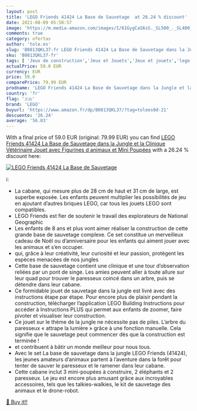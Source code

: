 ```yaml
---
layout: post
title: 'LEGO Friends 41424 La Base de Sauvetage  at 26.24 % discount'
date: 2021-08-09 05:50:57
image: 'https://m.media-amazon.com/images/I/61GygCaS6sS._SL500_._SL400_.jpg'
comments: true
category: ofertas
author: 'tole.es'
slug: 'B0813QKL37-fr LEGO Friends 41424 La Base de Sauvetage dans la Jungle et...'
sku: 'B0813QKL37-fr'
tags: [ 'Jeux de construction','Jeux et Jouets','Jeux et jouets','lego', ]
actualPrice: 59.0 EUR
currency: EUR
price: 59.0
comparePrice: 79.99 EUR
prodname: 'LEGO Friends 41424 La Base de Sauvetage dans la Jungle et la Clinique Vétérinaire  Jouet avec Figurines d animaux et Mini Poupées'
country: 'fr'
flag: '🇫🇷'
brand: 'LEGO'
buyurl: 'https://www.amazon.fr/dp/B0813QKL37/?tag=tolees0d-21'
descuento: '26.24'
average: '56.83'
---
```


With a final price of 59.0 EUR (original: 79.99 EUR) you can find [LEGO Friends 41424 La Base de Sauvetage dans la Jungle et la Clinique Vétérinaire  Jouet avec Figurines d animaux et Mini Poupées](https://www.amazon.fr/dp/B0813QKL37/?tag=tolees0d-21) with a  26.24 % discount here:

[![LEGO Friends 41424 La Base de Sauvetage ](https://m.media-amazon.com/images/I/61GygCaS6sS._SL500_._SL400_.jpg)](https://www.amazon.fr/dp/B0813QKL37/?tag=tolees0d-21)

ℹ️:

- La cabane, qui mesure plus de 28 cm de haut et 31 cm de large, est superbe exposée. Les enfants peuvent multiplier les possibilités de jeu en ajoutant d’autres briques LEGO, car tous les jouets LEGO sont compatibles.
- LEGO Friends est fier de soutenir le travail des explorateurs de National Geographic
- Les enfants de 8 ans et plus vont aimer réaliser la construction de cette grande base de sauvetage complexe. Ce set constitue un merveilleux cadeau de Noël ou d’anniversaire pour les enfants qui aiment jouer avec les animaux et s’en occuper.
- qui, grâce à leur créativité, leur curiosité et leur passion, protègent les espèces menacées de nos jungles
- Cette base de sauvetage contient une clinique et une tour d’observation reliées par un pont de singe. Les amies peuvent aller à toute allure sur leur quad pour trouver le paresseux coincé dans un arbre, puis se détendre dans leur cabane.
- Ce formidable jouet de sauvetage dans la jungle est livré avec des instructions étape par étape. Pour encore plus de plaisir pendant la construction, télécharger l’application LEGO Building Instructions pour accéder à Instructions PLUS qui permet aux enfants de zoomer, faire pivoter et visualiser leur construction.
- Ce jouet sur le thème de la jungle ne nécessite pas de piles. L’arbre du paresseux « attrape la lumière » grâce à une fonction manuelle. Cela signifie que le sauvetage peut commencer dès que la construction est terminée !
- et contribuent à bâtir un monde meilleur pour nous tous.
- Avec le set La base de sauvetage dans la jungle LEGO Friends (41424), les jeunes amateurs d’animaux partent à l’aventure dans la forêt pour tenter de sauver le paresseux et le ramener dans leur cabane.
- Cette cabane inclut 3 mini-poupées à construire, 2 éléphants et 2 paresseux. Le jeu est encore plus amusant grâce aux incroyables accessoires, tels que les talkies-walkies, le kit de sauvetage des animaux et le drone-robot.

[🛒 Buy it!!](https://www.amazon.fr/dp/B0813QKL37/?tag=tolees0d-21)
